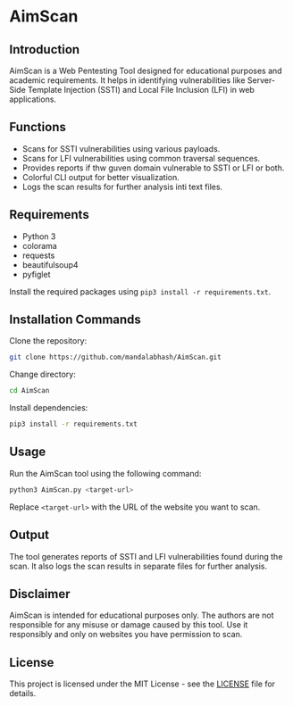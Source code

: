 
# AimScan

## Introduction
AimScan is a Web Pentesting Tool designed for educational purposes and academic requirements. It helps in identifying vulnerabilities like Server-Side Template Injection (SSTI) and Local File Inclusion (LFI) in web applications.

## Functions
- Scans for SSTI vulnerabilities using various payloads.
- Scans for LFI vulnerabilities using common traversal sequences.
- Provides reports if thw guven domain vulnerable to SSTI or LFI or both.
- Colorful CLI output for better visualization.
- Logs the scan results for further analysis inti text files.

## Requirements
- Python 3
- colorama
- requests
- beautifulsoup4
- pyfiglet

Install the required packages using `pip3 install -r requirements.txt`.

## Installation Commands
Clone the repository:
```bash
git clone https://github.com/mandalabhash/AimScan.git
```

Change directory:
```bash
cd AimScan
```

Install dependencies:
```bash
pip3 install -r requirements.txt
```

## Usage
Run the AimScan tool using the following command:
```bash
python3 AimScan.py <target-url>
```

Replace `<target-url>` with the URL of the website you want to scan.

## Output
The tool generates reports of SSTI and LFI vulnerabilities found during the scan. It also logs the scan results in separate files for further analysis.

## Disclaimer
AimScan is intended for educational purposes only. The authors are not responsible for any misuse or damage caused by this tool. Use it responsibly and only on websites you have permission to scan.

## License
This project is licensed under the MIT License - see the [LICENSE](LICENSE) file for details.

